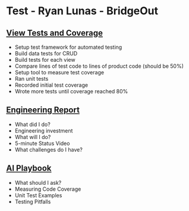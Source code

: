 # Test - Ryan Lunas - BridgeOut

## [View Tests and Coverage](Tests.md)
* Setup test framework for automated testing
* Build data tests for CRUD
* Build tests for each view
* Compare lines of test code to lines of product code (should be 50%)
* Setup tool to measure test coverage
* Ran unit tests
* Recorded initial test coverage
* Wrote more tests until coverage reached 80%

## [Engineering Report](StatusReport.md)
* What did I do?
* Engineering investment
* What will I do?
* 5-minute Status Video
* What challenges do I have?
    
## [AI Playbook](AI.md)
* What should I ask?
* Measuring Code Coverage
* Unit Test Examples
* Testing Pitfalls